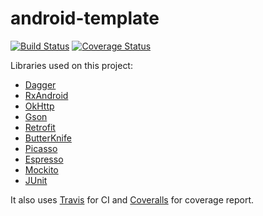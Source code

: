 # android-template

[![Build Status](https://travis-ci.org/isacssouza/android-template.svg?branch=dev)](https://travis-ci.org/isacssouza/android-template) [![Coverage Status](https://coveralls.io/repos/isacssouza/android-template/badge.svg?branch=dev)](https://coveralls.io/r/isacssouza/android-template?branch=dev)

Libraries used on this project:

- [Dagger](http://square.github.io/dagger/)
- [RxAndroid](https://github.com/ReactiveX/RxAndroid)
- [OkHttp](https://github.com/square/okhttp)
- [Gson](https://code.google.com/p/google-gson/)
- [Retrofit](https://github.com/square/retrofit)
- [ButterKnife](https://github.com/JakeWharton/butterknife)
- [Picasso](https://github.com/square/picasso)
- [Espresso](https://code.google.com/p/android-test-kit/wiki/Espresso)
- [Mockito](https://github.com/mockito/mockito)
- [JUnit](http://junit.org/)

It also uses [Travis](https://travis-ci.org/) for CI and [Coveralls](https://coveralls.io) for coverage report.
